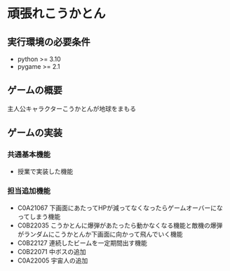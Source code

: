 # 頑張れこうかとん
## 実行環境の必要条件
* python >= 3.10
* pygame >= 2.1

## ゲームの概要
主人公キャラクターこうかとんが地球をまもる

## ゲームの実装
### 共通基本機能
* 授業で実装した機能
### 担当追加機能
* C0A21067 下画面にあたってHPが減ってなくなったらゲームオーバーになってしまう機能
* C0B22035 こうかとんに爆弾があたったら動かなくなる機能と敵機の爆弾がランダムにこうかとんか下画面に向かって飛んでいく機能
* C0B22127 連続したビームを一定期間出す機能
* C0B22071 中ボスの追加
* C0A22005 宇宙人の追加